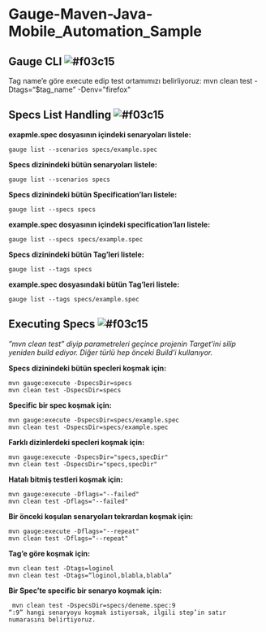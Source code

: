 # Gauge-Maven-Java-Mobile_Automation_Sample

## Gauge CLI ![#f03c15](https://placehold.it/15/f03c15/000000?text=+) 
Tag name’e göre execute edip test ortamımızı belirliyoruz:
mvn clean test -Dtags=“$tag_name” -Denv="firefox"


## Specs List Handling ![#f03c15](https://placehold.it/15/f03c15/000000?text=+) 
**exapmle.spec dosyasının içindeki senaryoları listele:**
```
gauge list --scenarios specs/example.spec
```

**Specs dizinindeki bütün senaryoları listele:**
```
gauge list --scenarios specs
```

**Specs dizinindeki bütün Specification’ları listele:**
```
gauge list --specs specs
```

**example.spec dosyasının içindeki specification’ları listele:**
```
gauge list --specs specs/example.spec
```

**Specs dizinindeki bütün Tag’leri listele:**
```
gauge list --tags specs
```

**example.spec dosyasındaki bütün Tag’leri listele:**
```
gauge list --tags specs/example.spec
```

## Executing Specs ![#f03c15](https://placehold.it/15/f03c15/000000?text=+) 
*”mvn clean test” diyip parametreleri geçince projenin Target’ini silip yeniden build ediyor. Diğer türlü hep önceki Build’i kullanıyor.*

**Specs dizinindeki bütün specleri koşmak için:**
```
mvn gauge:execute -DspecsDir=specs
mvn clean test -DspecsDir=specs
```

**Specific bir spec koşmak için:**
```
mvn gauge:execute -DspecsDir=specs/example.spec
mvn clean test -DspecsDir=specs/example.spec
```

**Farklı dizinlerdeki specleri koşmak için:**
```
mvn gauge:execute -DspecsDir="specs,specDir"
mvn clean test -DspecsDir="specs,specDir"
```

**Hatalı bitmiş testleri koşmak için:**
```
mvn gauge:execute -Dflags="--failed"
mvn clean test -Dflags="--failed"
```

**Bir önceki koşulan senaryoları tekrardan koşmak için:**
```
mvn gauge:execute -Dflags="--repeat"
mvn clean test -Dflags="--repeat"
```

**Tag’e göre koşmak için:**
```
mvn clean test -Dtags=loginol
mvn clean test -Dtags=“loginol,blabla,blabla”
```

**Bir Spec’te specific bir senaryo koşmak için:**
```
 mvn clean test -DspecsDir=specs/deneme.spec:9
“:9” hangi senaryoyu koşmak istiyorsak, ilgili step’in satır numarasını belirtiyoruz.
```








